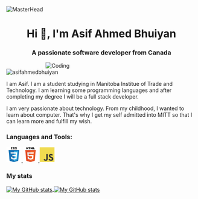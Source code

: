 ![MasterHead](https://hbr.org/resources/images/article_assets/2021/06/Jun21_26_1221368566_1159233041_1219183183.gif)
<h1 align="center">Hi 👋, I'm Asif Ahmed Bhuiyan</h1>
<h3 align="center">A passionate software developer from Canada</h3>
<img align="right" alt="Coding" width="400" src=https://cdn.dribbble.com/users/1162077/screenshots/3848914/programmer.gif>
<p></p>
<p align="left"> <img src="https://komarev.com/ghpvc/?username=asifahmedbhuiyan&label=Profile%20views&color=0e75b6&style=flat" alt="asifahmedbhuiyan" /> </p>

<p>I am Asif. I am a student studying in Manitoba Institue of Trade and Technology. I am learning some programming languages and after completing my degree I will be a full stack developer.</p>
<p>I am very passionate about technology. From my childhood, I wanted to learn about computer. That's why I get my self admitted into MITT so that I can learn more and fulfill my wish.</p>
<p align="left">
</p>

<h3 align="left">Languages and Tools:</h3>
<p align="left"> <a href="https://www.w3schools.com/css/" target="_blank" rel="noreferrer"> <img src="https://raw.githubusercontent.com/devicons/devicon/master/icons/css3/css3-original-wordmark.svg" alt="css3" width="40" height="40"/> </a> <a href="https://www.w3.org/html/" target="_blank" rel="noreferrer"> <img src="https://raw.githubusercontent.com/devicons/devicon/master/icons/html5/html5-original-wordmark.svg" alt="html5" width="40" height="40"/> </a> <a href="https://developer.mozilla.org/en-US/docs/Web/JavaScript" target="_blank" rel="noreferrer"> <img src="https://raw.githubusercontent.com/devicons/devicon/master/icons/javascript/javascript-original.svg" alt="javascript" width="40" height="40"/> </a> </p>

<h3 align="left">My stats</h3>

<a href="https://github.com/AsifAhmedBhuiyan">
  <img height="205px" align="center" src="https://github-readme-stats.vercel.app/api?username=AsifAhmedBhuiyan&theme=vue&show_icons=true" alt="My GitHub stats" />
</a>
<a href="https://github.com/AsifAhmedBhuiyan">
  <img align="center" src="https://github-readme-stats.vercel.app/api/top-langs/?username=AsifAhmedBhuiyan&theme=vue&hide=Ruby&show_icons=true&langs_count=3" alt="My 
  GitHub stats"/>
</a>
